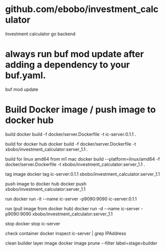 # github.com/ebobo/investment_calculator

Investment calculator go backend

# always run buf mod update after adding a dependency to your buf.yaml.

buf mod update

# Build Docker image / push image to docker hub

build
docker build -f docker/server.Dockerfile -t ic-server:0.1.1 .

build for docker hub
docker build -f docker/server.Dockerfile -t xbobo/investment_calculator:server_1.1 .

build for linux amd64 from m1 mac
docker build --platform=linux/amd64 -f docker/server.Dockerfile -t xbobo/investment_calculator:server_1.1 .

tag image
docker tag ic-server:0.1.1 xbobo/investment_calculator:server_1.1

push image to docker hub
docker push xbobo/investment_calculator:server_1.1

run
docker run -it --name ic-server -p9090:9090 ic-server:0.1.1

run (pull image from docker hub)
docker run -d --name ic-server -p9090:9090 xbobo/investment_calculator:server_1.1

stop
docker stop ic-server

check container
docker inspect ic-server | grep IPAddress

clean builder layer image
docker image prune --filter label=stage=builder
